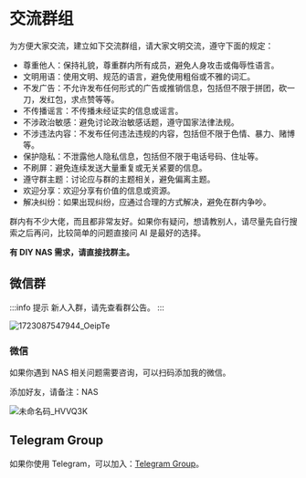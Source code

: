 # 交流群组

为方便大家交流，建立如下交流群组，请大家文明交流，遵守下面的规定：

- 尊重他人：保持礼貌，尊重群内所有成员，避免人身攻击或侮辱性语言。
- 文明用语：使用文明、规范的语言，避免使用粗俗或不雅的词汇。
- 不发广告：不允许发布任何形式的广告或推销信息，包括但不限于拼团，砍一刀，发红包，求点赞等等。
- 不传播谣言：不传播未经证实的信息或谣言。
- 不涉政治敏感：避免讨论政治敏感话题，遵守国家法律法规。
- 不涉违法内容：不发布任何违法违规的内容，包括但不限于色情、暴力、赌博等。
- 保护隐私：不泄露他人隐私信息，包括但不限于电话号码、住址等。
- 不刷屏：避免连续发送大量重复或无关紧要的信息。
- 遵守群主题：讨论应与群的主题相关，避免偏离主题。
- 欢迎分享：欢迎分享有价值的信息或资源。
- 解决纠纷：如果出现纠纷，应通过合理的方式解决，避免在群内争吵。

群内有不少大佬，而且都非常友好。如果你有疑问，想请教别人，请尽量先自行搜索之后再问，比较简单的问题直接问 AI 是最好的选择。

**有 DIY NAS 需求，请直接找群主。**

## 微信群

:::info 提示
新人入群，请先查看群公告。
:::

![1723087547944_OeipTe](https://img-1255332810.cos.ap-chengdu.myqcloud.com/1723087547944_OeipTe.png)

<!-- 由于群已满 200 人，可以直接扫码添加我的微信，并注明 `加群`，我手动拉你进群。 -->

### 微信

如果你遇到 NAS 相关问题需要咨询，可以扫码添加我的微信。

添加好友，请备注：NAS

![未命名码_HVVQ3K](https://img-1255332810.cos.ap-chengdu.myqcloud.com/未命名码_HVVQ3K.png)

## Telegram Group

如果你使用 Telegram，可以加入：[Telegram Group](https://t.me/+__eB9jok9YhkMDc5)。